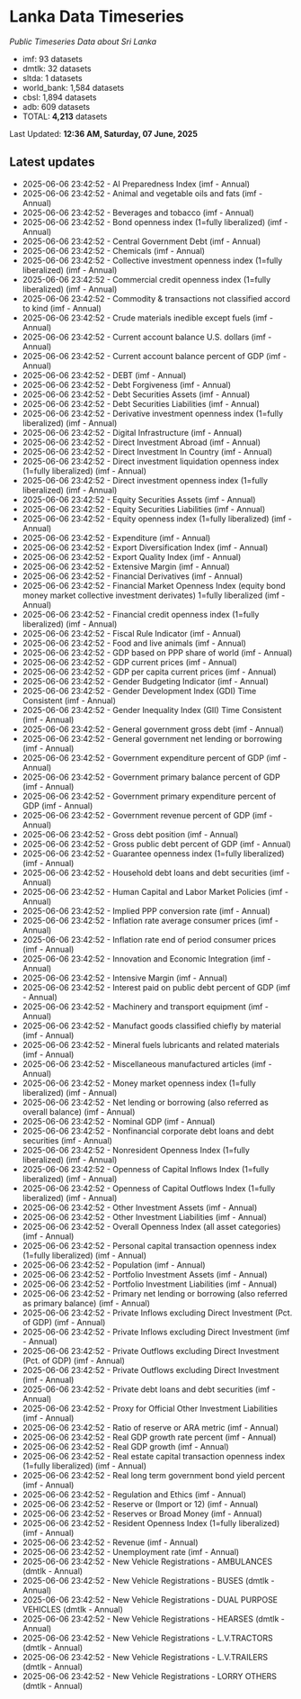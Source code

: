 # Lanka Data Timeseries
*Public Timeseries Data about Sri Lanka*

* imf: 93 datasets
* dmtlk: 32 datasets
* sltda: 1 datasets
* world_bank: 1,584 datasets
* cbsl: 1,894 datasets
* adb: 609 datasets
* TOTAL: **4,213** datasets

Last Updated: **12:36 AM, Saturday, 07 June, 2025**

## Latest updates

* 2025-06-06 23:42:52 - AI Preparedness Index (imf - Annual)
* 2025-06-06 23:42:52 - Animal and vegetable oils and fats (imf - Annual)
* 2025-06-06 23:42:52 - Beverages and tobacco (imf - Annual)
* 2025-06-06 23:42:52 - Bond openness index (1=fully liberalized) (imf - Annual)
* 2025-06-06 23:42:52 - Central Government Debt (imf - Annual)
* 2025-06-06 23:42:52 - Chemicals (imf - Annual)
* 2025-06-06 23:42:52 - Collective investment openness index (1=fully liberalized) (imf - Annual)
* 2025-06-06 23:42:52 - Commercial credit openness index (1=fully liberalized) (imf - Annual)
* 2025-06-06 23:42:52 - Commodity & transactions not classified accord to kind (imf - Annual)
* 2025-06-06 23:42:52 - Crude materials inedible except fuels (imf - Annual)
* 2025-06-06 23:42:52 - Current account balance U.S. dollars (imf - Annual)
* 2025-06-06 23:42:52 - Current account balance percent of GDP (imf - Annual)
* 2025-06-06 23:42:52 - DEBT (imf - Annual)
* 2025-06-06 23:42:52 - Debt Forgiveness (imf - Annual)
* 2025-06-06 23:42:52 - Debt Securities Assets (imf - Annual)
* 2025-06-06 23:42:52 - Debt Securities Liabilities (imf - Annual)
* 2025-06-06 23:42:52 - Derivative investment openness index (1=fully liberalized) (imf - Annual)
* 2025-06-06 23:42:52 - Digital Infrastructure (imf - Annual)
* 2025-06-06 23:42:52 - Direct Investment Abroad (imf - Annual)
* 2025-06-06 23:42:52 - Direct Investment In Country (imf - Annual)
* 2025-06-06 23:42:52 - Direct investment liquidation openness index (1=fully liberalized) (imf - Annual)
* 2025-06-06 23:42:52 - Direct investment openness index (1=fully liberalized) (imf - Annual)
* 2025-06-06 23:42:52 - Equity Securities Assets (imf - Annual)
* 2025-06-06 23:42:52 - Equity Securities Liabilities (imf - Annual)
* 2025-06-06 23:42:52 - Equity openness index (1=fully liberalized) (imf - Annual)
* 2025-06-06 23:42:52 - Expenditure (imf - Annual)
* 2025-06-06 23:42:52 - Export Diversification Index (imf - Annual)
* 2025-06-06 23:42:52 - Export Quality Index (imf - Annual)
* 2025-06-06 23:42:52 - Extensive Margin (imf - Annual)
* 2025-06-06 23:42:52 - Financial Derivatives (imf - Annual)
* 2025-06-06 23:42:52 - Financial Market Openness Index (equity bond money market collective investment derivates) 1=fully liberalized (imf - Annual)
* 2025-06-06 23:42:52 - Financial credit openness index (1=fully liberalized) (imf - Annual)
* 2025-06-06 23:42:52 - Fiscal Rule Indicator (imf - Annual)
* 2025-06-06 23:42:52 - Food and live animals (imf - Annual)
* 2025-06-06 23:42:52 - GDP based on PPP share of world (imf - Annual)
* 2025-06-06 23:42:52 - GDP current prices (imf - Annual)
* 2025-06-06 23:42:52 - GDP per capita current prices (imf - Annual)
* 2025-06-06 23:42:52 - Gender Budgeting Indicator (imf - Annual)
* 2025-06-06 23:42:52 - Gender Development Index (GDI) Time Consistent (imf - Annual)
* 2025-06-06 23:42:52 - Gender Inequality Index (GII) Time Consistent (imf - Annual)
* 2025-06-06 23:42:52 - General government gross debt (imf - Annual)
* 2025-06-06 23:42:52 - General government net lending or borrowing (imf - Annual)
* 2025-06-06 23:42:52 - Government expenditure percent of GDP (imf - Annual)
* 2025-06-06 23:42:52 - Government primary balance percent of GDP (imf - Annual)
* 2025-06-06 23:42:52 - Government primary expenditure percent of GDP (imf - Annual)
* 2025-06-06 23:42:52 - Government revenue percent of GDP (imf - Annual)
* 2025-06-06 23:42:52 - Gross debt position (imf - Annual)
* 2025-06-06 23:42:52 - Gross public debt percent of GDP (imf - Annual)
* 2025-06-06 23:42:52 - Guarantee openness index (1=fully liberalized) (imf - Annual)
* 2025-06-06 23:42:52 - Household debt loans and debt securities (imf - Annual)
* 2025-06-06 23:42:52 - Human Capital and Labor Market Policies (imf - Annual)
* 2025-06-06 23:42:52 - Implied PPP conversion rate (imf - Annual)
* 2025-06-06 23:42:52 - Inflation rate average consumer prices (imf - Annual)
* 2025-06-06 23:42:52 - Inflation rate end of period consumer prices (imf - Annual)
* 2025-06-06 23:42:52 - Innovation and Economic Integration (imf - Annual)
* 2025-06-06 23:42:52 - Intensive Margin (imf - Annual)
* 2025-06-06 23:42:52 - Interest paid on public debt percent of GDP (imf - Annual)
* 2025-06-06 23:42:52 - Machinery and transport equipment (imf - Annual)
* 2025-06-06 23:42:52 - Manufact goods classified chiefly by material (imf - Annual)
* 2025-06-06 23:42:52 - Mineral fuels lubricants and related materials (imf - Annual)
* 2025-06-06 23:42:52 - Miscellaneous manufactured articles (imf - Annual)
* 2025-06-06 23:42:52 - Money market openness index (1=fully liberalized) (imf - Annual)
* 2025-06-06 23:42:52 - Net lending or borrowing (also referred as overall balance) (imf - Annual)
* 2025-06-06 23:42:52 - Nominal GDP (imf - Annual)
* 2025-06-06 23:42:52 - Nonfinancial corporate debt loans and debt securities (imf - Annual)
* 2025-06-06 23:42:52 - Nonresident Openness Index (1=fully liberalized) (imf - Annual)
* 2025-06-06 23:42:52 - Openness of Capital Inflows Index (1=fully liberalized) (imf - Annual)
* 2025-06-06 23:42:52 - Openness of Capital Outflows Index (1=fully liberalized) (imf - Annual)
* 2025-06-06 23:42:52 - Other Investment Assets (imf - Annual)
* 2025-06-06 23:42:52 - Other Investment Liabilities (imf - Annual)
* 2025-06-06 23:42:52 - Overall Openness Index (all asset categories) (imf - Annual)
* 2025-06-06 23:42:52 - Personal capital transaction openness index (1=fully liberalized) (imf - Annual)
* 2025-06-06 23:42:52 - Population (imf - Annual)
* 2025-06-06 23:42:52 - Portfolio Investment Assets (imf - Annual)
* 2025-06-06 23:42:52 - Portfolio Investment Liabilities (imf - Annual)
* 2025-06-06 23:42:52 - Primary net lending or borrowing (also referred as primary balance) (imf - Annual)
* 2025-06-06 23:42:52 - Private Inflows excluding Direct Investment (Pct. of GDP) (imf - Annual)
* 2025-06-06 23:42:52 - Private Inflows excluding Direct Investment (imf - Annual)
* 2025-06-06 23:42:52 - Private Outflows excluding Direct Investment (Pct. of GDP) (imf - Annual)
* 2025-06-06 23:42:52 - Private Outflows excluding Direct Investment (imf - Annual)
* 2025-06-06 23:42:52 - Private debt loans and debt securities (imf - Annual)
* 2025-06-06 23:42:52 - Proxy for Official Other Investment Liabilities (imf - Annual)
* 2025-06-06 23:42:52 - Ratio of reserve or ARA metric (imf - Annual)
* 2025-06-06 23:42:52 - Real GDP growth rate percent (imf - Annual)
* 2025-06-06 23:42:52 - Real GDP growth (imf - Annual)
* 2025-06-06 23:42:52 - Real estate capital transaction openness index (1=fully liberalized) (imf - Annual)
* 2025-06-06 23:42:52 - Real long term government bond yield percent (imf - Annual)
* 2025-06-06 23:42:52 - Regulation and Ethics (imf - Annual)
* 2025-06-06 23:42:52 - Reserve or (Import or 12) (imf - Annual)
* 2025-06-06 23:42:52 - Reserves or Broad Money (imf - Annual)
* 2025-06-06 23:42:52 - Resident Openness Index (1=fully liberalized) (imf - Annual)
* 2025-06-06 23:42:52 - Revenue (imf - Annual)
* 2025-06-06 23:42:52 - Unemployment rate (imf - Annual)
* 2025-06-06 23:42:52 - New Vehicle Registrations - AMBULANCES (dmtlk - Annual)
* 2025-06-06 23:42:52 - New Vehicle Registrations - BUSES (dmtlk - Annual)
* 2025-06-06 23:42:52 - New Vehicle Registrations - DUAL PURPOSE VEHICLES (dmtlk - Annual)
* 2025-06-06 23:42:52 - New Vehicle Registrations - HEARSES (dmtlk - Annual)
* 2025-06-06 23:42:52 - New Vehicle Registrations - L.V.TRACTORS (dmtlk - Annual)
* 2025-06-06 23:42:52 - New Vehicle Registrations - L.V.TRAILERS (dmtlk - Annual)
* 2025-06-06 23:42:52 - New Vehicle Registrations - LORRY OTHERS (dmtlk - Annual)
